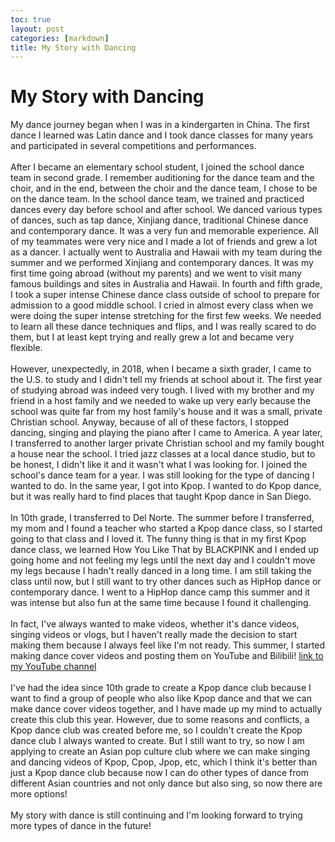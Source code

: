 ```yaml
---
toc: true
layout: post
categories: [markdown]
title: My Story with Dancing
---
```


# My Story with Dancing

My dance journey began when I was in a kindergarten in China. The first dance I learned was Latin dance and I took dance classes for many years and participated in several competitions and performances.
<br>
<br>
After I became an elementary school student, I joined the school dance team in second grade. I remember auditioning for the dance team and the choir, and in the end, between the choir and the dance team, I chose to be on the dance team. In the school dance team, we trained and practiced dances every day before school and after school. We danced various types of dances, such as tap dance, Xinjiang dance, traditional Chinese dance and contemporary dance. It was a very fun and memorable experience. All of my teammates were very nice and I made a lot of friends and grew a lot as a dancer. I actually went to Australia and Hawaii with my team during the summer and we performed Xinjiang and contemporary dances. It was my first time going abroad (without my parents) and we went to visit many famous buildings and sites in Australia and Hawaii. In fourth and fifth grade, I took a super intense Chinese dance class outside of school to prepare for admission to a good middle school. I cried in almost every class when we were doing the super intense stretching for the first few weeks. We needed to learn all these dance techniques and flips, and I was really scared to do them, but I at least kept trying and really grew a lot and became very flexible.
<br>
<br>
However, unexpectedly, in 2018, when I became a sixth grader, I came to the U.S. to study and I didn't tell my friends at school about it. The first year of studying abroad was indeed very tough. I lived with my brother and my friend in a host family and we needed to wake up very early because the school was quite far from my host family's house and it was a small, private Christian school. Anyway, because of all of these factors, I stopped dancing, singing and playing the piano after I came to America. A year later, I transferred to another larger private Christian school and my family bought a house near the school. I tried jazz classes at a local dance studio, but to be honest, I didn't like it and it wasn't what I was looking for. I joined the school's dance team for a year. I was still looking for the type of dancing I wanted to do. In the same year, I got into Kpop. I wanted to do Kpop dance, but it was really hard to find places that taught Kpop dance in San Diego.
<br>
<br>
In 10th grade, I transferred to Del Norte. The summer before I transferred, my mom and I found a teacher who started a Kpop dance class, so I started going to that class and I loved it. The funny thing is that in my first Kpop dance class, we learned How You Like That by BLACKPINK and I ended up going home and not feeling my legs until the next day and I couldn't move my legs because I hadn't really danced in a long time. I am still taking the class until now, but I still want to try other dances such as HipHop dance or contemporary dance. I went to a HipHop dance camp this summer and it was intense but also fun at the same time because I found it challenging.
<br>
<br>
In fact, I've always wanted to make videos, whether it's dance videos, singing videos or vlogs, but I haven't really made the decision to start making them because I always feel like I'm not ready. This summer, I started making dance cover videos and posting them on YouTube and Bilibili! [link to my YouTube channel](https://www.youtube.com/channel/UClMECBRPi-WsOoj-UpeJBIQ) 
<br>
<br>
I've had the idea since 10th grade to create a Kpop dance club because I want to find a group of people who also like Kpop dance and that we can make dance cover videos together, and I have made up my mind to actually create this club this year. However, due to some reasons and conflicts, a Kpop dance club was created before me, so I couldn't create the Kpop dance club I always wanted to create. But I still want to try, so now I am applying to create an Asian pop culture club where we can make singing and dancing videos of Kpop, Cpop, Jpop, etc, which I think it's better than just a Kpop dance club because now I can do other types of dance from different Asian countries and not only dance but also sing, so now there are more options! 
<br>
<br>
My story with dance is still continuing and I'm looking forward to trying more types of dance in the future!
